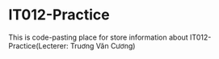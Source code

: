 # IT012-Practice
This is code-pasting place for store information about IT012-Practice(Lecterer: Truơng Văn Cương)
